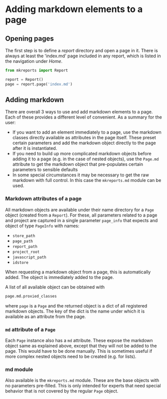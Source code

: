 # Adding markdown elements to a page

## Opening pages

The first step is to define a *report* directory and open a page in it.
There is always at least the 'index.md' page included in any report,
which is listed in the navigation under *Home*.

```python
from mkreports import Report

report = Report()
page = report.page('index.md')
```

## Adding markdown

There are overall 3 ways to use and add markdown elements to a page.
Each of these provides a different level of convenient. As a summary
for the user:

- If you want to add an element immediately to a page, use the markdown
  classes directly available as attributes in the page itself. These
  preset certain parameters and add the markdown object directly to the
  page after it is instantiated.
- If you need to build up more complicated markdown objects before adding
  it to a page (e.g. in the case of nested objects), use the `Page.md` attribute
  to get the markdown object that pre-populates certain parameters to
  sensible defaults
- In some special circumstances it may be necessary to get the raw markdown
  with full control. In this case the `mkreports.md` module can be used.

### Markdown attributes of a page

All markdown objects are available under their name directory for a
`Page` object (created from a `Report`). For these, all parameters related to
a page and project are captured in a single parameter `page_info` that expects
and object of type `PageInfo` with names:

- `store_path`
- `page_path`
- `report_path`
- `project_root`
- `javascript_path`
- `idstore`

When requesting a markdown object from a page, this is automatically added.
The object is immediately added to the page.

A list of all available object can be obtained with

```python
page.md.proxied_classes
```

where `page` is a `Page` and the returned object is a dict of all registered
markdown objects. The key of the dict is the name under which it is available
as an attribute from the page.

### `md` attribute of a `Page`

Each `Page` instance also has a `md` attribute. These expose the markdown
object same as explained above, except that they will not be added to the page.
This would have to be done manually. This is sometimes useful if more
complex nested objects need to be created (e.g. for lists).

### md module

Also available is the `mkreports.md` module. These are the base objects
with no parameters pre-filled. This is only intended for experts that need
special behavior that is not covered by the regular `Page` object.
